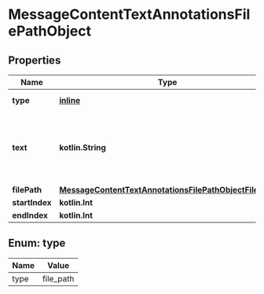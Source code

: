 
# MessageContentTextAnnotationsFilePathObject

## Properties
Name | Type | Description | Notes
------------ | ------------- | ------------- | -------------
**type** | [**inline**](#Type) | Always &#x60;file_path&#x60;. | 
**text** | **kotlin.String** | The text in the message content that needs to be replaced. | 
**filePath** | [**MessageContentTextAnnotationsFilePathObjectFilePath**](MessageContentTextAnnotationsFilePathObjectFilePath.md) |  | 
**startIndex** | **kotlin.Int** |  | 
**endIndex** | **kotlin.Int** |  | 


<a id="Type"></a>
## Enum: type
Name | Value
---- | -----
type | file_path



